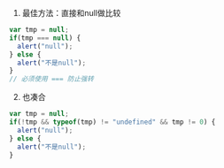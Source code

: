 1. 最佳方法：直接和null做比较
```javascript
var tmp = null;
if(tmp === null) {
  alert("null");
} else {
  alert("不是null");
}
// 必须使用 === 防止强转
```

2. 也凑合
```javascript
var tmp = null;
if(!tmp && typeof(tmp) != "undefined" && tmp != 0) {
  alert("null");
} else {
  alert("不是null");
}
```
